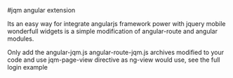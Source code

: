 #jqm angular extension

Its an easy way for integrate angularjs framework power with jquery mobile wonderfull widgets
is a simple modification of angular-route and angular modules.

Only add the angular-jqm.js angular-route-jqm.js archives modified to your code and use jqm-page-view directive as ng-view would use, see the full login example